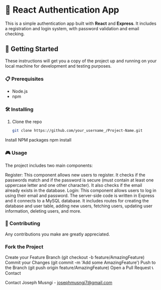 # 🚀 React Authentication App

This is a simple authentication app built with **React** and **Express**. It includes a registration and login system, with password validation and email checking.

## 🎯 Getting Started

These instructions will get you a copy of the project up and running on your local machine for development and testing purposes.

### 📋 Prerequisites

- Node.js
- npm

### 🛠️ Installing

1. Clone the repo
   ```sh
   git clone https://github.com/your_username_/Project-Name.git

Install NPM packages
npm install

### 🎮 Usage
The project includes two main components:

Register: This component allows new users to register. It checks if the passwords match and if the password is secure (must contain at least one uppercase letter and one other character). It also checks if the email already exists in the database.
Login: This component allows users to log in using their email and password.
The server-side code is written in Express and it connects to a MySQL database. It includes routes for creating the database and user table, adding new users, fetching users, updating user information, deleting users, and more.

### 🤝 Contributing
Any contributions you make are greatly appreciated.

### Fork the Project
Create your Feature Branch (git checkout -b feature/AmazingFeature)
Commit your Changes (git commit -m 'Add some AmazingFeature')
Push to the Branch (git push origin feature/AmazingFeature)
Open a Pull Request
📞 Contact

Contact
Joseph Musngi - josephmusngi7@gmail.com